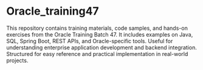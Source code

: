 # Oracle_training47
This repository contains training materials, code samples, and hands-on exercises from the Oracle Training Batch 47.
It includes examples on Java, SQL, Spring Boot, REST APIs, and Oracle-specific tools.
Useful for understanding enterprise application development and backend integration.
Structured for easy reference and practical implementation in real-world projects.
